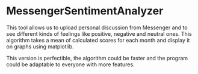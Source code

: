 # MessengerSentimentAnalyzer

This tool allows us to upload personal discussion from Messenger and to see different kinds of feelings like positive, negative and neutral ones. 
This algorithm takes a mean of calculated scores for each month and display it on graphs using matplotlib.

This version is perfectible, the algorithm could be faster and the program could be adaptable to everyone with more features.
